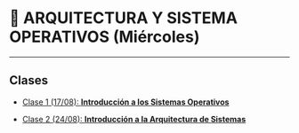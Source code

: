 # :book: ARQUITECTURA Y SISTEMA OPERATIVOS (Miércoles)

---

## Clases

- [Clase 1 (17/08): **Introducción a los Sistemas Operativos**](https://github.com/eugenia1984/UTN-FRSR-Programacion-1year-2semester/tree/main/arquitectura_sistemas_operativos/clase1)

- [Clase 2 (24/08): **Introducción a la Arquitectura de Sistemas**](https://github.com/eugenia1984/UTN-FRSR-Programacion-1year-2semester/tree/arquitectura-y-sistemas-operativos/arquitectura_sistemas_operativos/clase2)
